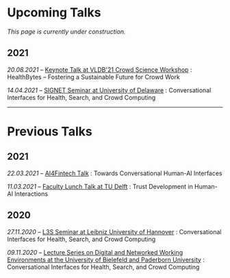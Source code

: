 # Upcoming Talks

*This page is currently under construction.*

## 2021

*20.08.2021* – [Keynote Talk at VLDB'21 Crowd Science Workshop](https://crowdscience.ai/conference_events/vldb21) : HealthBytes – Fostering a Sustainable Future for Crowd Work

*14.04.2021* – [SIGNET Seminar at University of Delaware](https://events.udel.edu/event/signet_seminar_-_ujwal_gadiraju_professor_at_delft_university_of_technology?utm_campaign=widget&utm_medium=widget&utm_source=University+of+Delaware) : Conversational Interfaces for Health, Search, and Crowd Computing

------

# Previous Talks

## 2021

*22.03.2021* – [AI4Fintech Talk](https://se.ewi.tudelft.nl/ai4fintech/) : Towards Conversational Human-AI Interfaces

*11.03.2021* – [Faculty Lunch Talk at TU Delft]() : Trust Development in Human-AI Interactions

## 2020

*27.11.2020* – [L3S Seminar at Leibniz University of Hannover]() : Conversational Interfaces for Health, Search, and Crowd Computing

*09.11.2020* – [Lecture Series on Digital and Networked Working Environments at the University of Bielefeld and Paderborn University](https://www.uni-paderborn.de/en/termin?tx_cal_controller%5Btype%5D=tx_cal_phpicalendar&tx_cal_controller%5Buid%5D=21679&tx_cal_controller%5Bview%5D=event&cHash=b96d05a1419037db1400c2ba66c40dda) : Conversational Interfaces for Health, Search, and Crowd Computing
